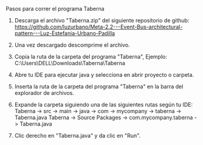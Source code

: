 Pasos para correr el programa Taberna

1. Descarga el archivo "Taberna.zip" del siguiente repositorio de github: https://github.com/luzurbano/Meta-2.2---Event-Bus-architectural-pattern---Luz-Estefania-Urbano-Padilla

2. Una vez descargado descomprime el archivo.

3. Copia la ruta de la carpeta del programa "Taberna", Ejemplo: C:\Users\DELL\Downloads\Taberna\Taberna

4. Abre tu IDE para ejecutar java y selecciona en abrir proyecto o carpeta.

5. Inserta la ruta de la carpeta del programa "Taberna" en la barra del explorador de archivos.

6. Expande la carpeta siguiendo una de las siguientes rutas según tu IDE:
Taberna -> src -> main -> java -> com -> mycompany -> taberna -> Taberna.java
Taberna -> Source Packages -> com.mycompany.taberna -> Taberna.java

7. Clic derecho en "Taberna.java" y da clic en "Run".